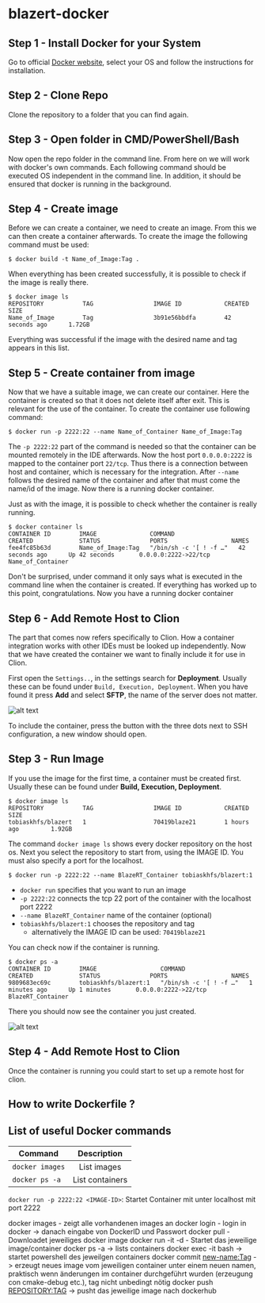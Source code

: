 # blazert-docker

## Step 1 - Install Docker for your System

Go to official [Docker website](https://docs.docker.com/get-docker/), select your OS and follow the instructions for
installation.

## Step 2 - Clone Repo

Clone the repository to a folder that you can find again.

## Step 3 - Open folder in CMD/PowerShell/Bash

Now open the repo folder in the command line. From here on we will work with docker's own commands. Each following
command should be executed OS independent in the command line. In addition, it should be ensured that docker is running
in the background.

## Step 4 - Create image

Before we can create a container, we need to create an image. From this we can then create a container afterwards. To
create the image the following command must be used:

````
$ docker build -t Name_of_Image:Tag .
````

When everything has been created successfully, it is possible to check if the image is really there.

````
$ docker image ls
REPOSITORY           TAG                 IMAGE ID            CREATED             SIZE
Name_of_Image        Tag                 3b91e56bbdfa        42 seconds ago      1.72GB
````

Everything was successful if the image with the desired name and tag appears in this list.

## Step 5 - Create container from image

Now that we have a suitable image, we can create our container. Here the container is created so that it does not delete
itself after exit. This is relevant for the use of the container. To create the container use following command:

````
$ docker run -p 2222:22 --name Name_of_Container Name_of_Image:Tag
````

The `-p 2222:22` part of the command is needed so that the container can be mounted remotely in the IDE afterwards. Now
the host port `0.0.0.0:2222` is mapped to the container port `22/tcp`. Thus there is a connection between host and
container, which is necessary for the integration. After `--name` follows the desired name of the container and after
that must come the name/id of the image. Now there is a running docker container.

Just as with the image, it is possible to check whether the container is really running.

````
$ docker container ls
CONTAINER ID        IMAGE               COMMAND                  CREATED             STATUS              PORTS                  NAMES
fee4fc85b63d        Name_of_Image:Tag   "/bin/sh -c '[ ! -f …"   42 seconds ago      Up 42 seconds       0.0.0.0:2222->22/tcp   Name_of_Container
````

Don't be surprised, under command it only says what is executed in the command line when the container is created. If
everything has worked up to this point, congratulations. Now you have a running docker container

## Step 6 - Add Remote Host to Clion

The part that comes now refers specifically to Clion. How a container integration works with other IDEs must be looked
up independently. Now that we have created the container we want to finally include it for use in Clion.

First open the `Settings..`, in the settings search for **Deployment**. Usually these can be found
under ``Build, Execution, Deployment``. When you have found it press **Add** and select **SFTP**, the name of the server
does not matter.

![alt text](https://github.com/tobiask-hfs/blazert-docker/blob/master/readme_images/SFTPPNG.PNG)

To include the container, press the button with the three dots next to SSH configuration, a new window should open.

## Step 3 - Run Image

If you use the image for the first time, a container must be created first. Usually these can be found under **Build,
Execution, Deployment**.

```
$ docker image ls
REPOSITORY           TAG                 IMAGE ID            CREATED             SIZE
tobiaskhfs/blazert   1                   70419blaze21        1 hours ago         1.92GB
```

The command ``docker image ls`` shows every docker repository on the host os. Next you select the repository to start
from, using the IMAGE ID. You must also specify a port for the localhost.

```
$ docker run -p 2222:22 --name BlazeRT_Container tobiaskhfs/blazert:1
```

- ``docker run`` specifies that you want to run an image
- ``-p 2222:22`` connects the tcp 22 port of the container with the localhost port 2222
- ``--name BlazeRT_Container`` name of the container (optional)
- ``tobiaskhfs/blazert:1`` chooses the repository and tag
    - alternatively the IMAGE ID can be used: ``70419blaze21``

You can check now if the container is running.

```
$ docker ps -a
CONTAINER ID        IMAGE                  COMMAND                  CREATED             STATUS              PORTS                  NAMES
9809683ec69c        tobiaskhfs/blazert:1   "/bin/sh -c '[ ! -f …"   1 minutes ago      Up 1 minutes       0.0.0.0:2222->22/tcp   BlazeRT_Container
```

There you should now see the container you just created.

![alt text](https://cdn.dumpaday.com/wp-content/uploads/2018/09/photos-21-3.jpg)

## Step 4 - Add Remote Host to Clion

Once the container is running you could start to set up a remote host for clion.

## How to write Dockerfile ?

## List of useful Docker commands

| Command       | Description   | 
| ------------- |:-------------:| 
| `docker images`     | List images  | 
| `docker ps -a`      | List containers      | 

`docker run -p 2222:22 <IMAGE-ID>`: Startet Container mit unter localhost mit port 2222

docker images - zeigt alle vorhandenen images an docker login - login in docker -> danach eingabe von DockerID und
Passwort docker pull <image-name> - Downloadet jeweiliges docker image docker run -it -d <REPOSITORY> - Startet das
jeweilige image/container docker ps -a -> lists containers docker exec -it <CONTAINER-ID> bash -> startet powershell des
jeweilgen containers docker commit <CONTAINER-ID> <new-name:Tag> -> erzeugt neues image vom jeweiligen container unter
einem neuen namen, praktisch wenn änderungen im container durchgeführt wurden (erzeugung con cmake-debug etc.), tag
nicht unbedingt nötig docker push <REPOSITORY:TAG> -> pusht das jeweilige image nach dockerhub